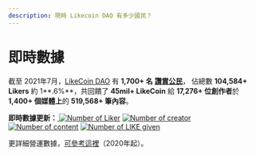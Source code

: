 ```yaml
---
description: 現時 Likecoin DAO 有多少國民？
---
```


# 即時數據

截至 2021年7月，[LikeCoin DAO](https://liker.land/getapp) 有 **1,700+ 名** [**讚賞公民**](../civic-liker/)， 佔總數 **104,584+ Likers** 約 1**.6%**，共回饋了 **45mil+ LikeCoin** 給 **17,276+ 位創作者**於 **1,400+ 個媒體上**的 **519,568+ 筆內容**。‌

**即時數據更新：**[ ![Number of Liker](https://static.like.co/badge/stats/liker.svg)](https://like.co/) [![Number of creator](https://static.like.co/badge/stats/creator.svg)](https://like.co/) [![Number of content](https://static.like.co/badge/stats/content.svg)](https://like.co/) [![Number of LIKE given](https://static.like.co/badge/stats/LIKE.svg)](https://like.co/)

更詳細營運數據，[可參考這裡](https://datastudio.google.com/u/0/reporting/e6168171-b61d-4871-b39f-7b6308f2facc/page/qgR)（2020年起）。
